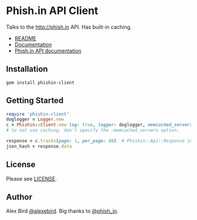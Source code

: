 # Phish.in API Client

Talks to the http://phish.in API. Has built-in caching.

- [README](https://github.com/alexebird/phishin-client/blob/master/README.md)
- [Documentation](http://rubydoc.info/gems/phishin-client)
- [Phish.in API documentation](http://phish.in/api-docs)

## Installation

    gem install phishin-client


## Getting Started

```ruby
require 'phishin-client'
doglogger = Logger.new
c = Phishin::Client.new log: true, logger: doglogger, memcached_servers: ['localhost:11211']
# to not use caching, don't specify the :memcached_servers option.

response = c.tracks(page: 1, per_page: 40)  # Phishin::Api::Response instance
json_hash = response.data
```

## License

Please see [LICENSE](https://github.com/alexebird/phishin-client/blob/master/LICENSE.txt).


## Author

Alex Bird [@alexebird](https://twitter.com/alexebird).
Big thanks to [@phish_in](https://twitter.com/phish_in).
